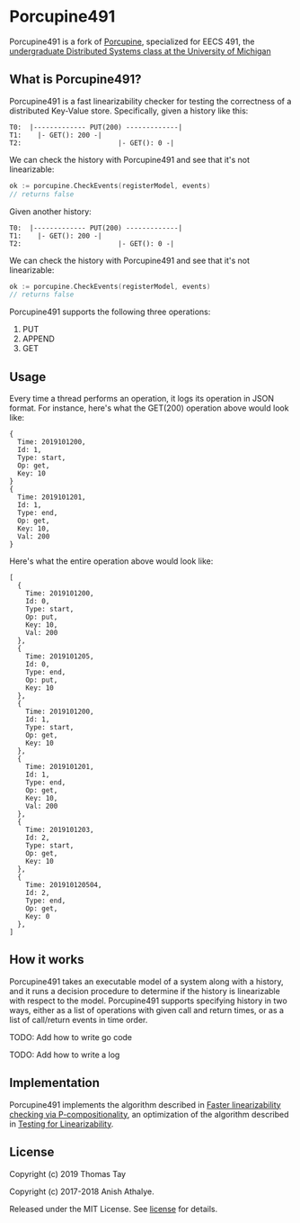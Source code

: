 # Porcupine491

Porcupine491 is a fork of [Porcupine](https://github.com/anishathalye/porcupine), 
specialized for EECS 491, the 
[undergraduate Distributed Systems class at the University of Michigan](https://lamport.eecs.umich.edu)

## What is Porcupine491?

Porcupine491 is a fast linearizability checker for testing the correctness of
a distributed Key-Value store. Specifically, given a history like this:

```
T0:  |------------- PUT(200) -------------|
T1:    |- GET(): 200 -|
T2:                        |- GET(): 0 -|
```

We can check the history with Porcupine491 and see that it's not linearizable:

```go
ok := porcupine.CheckEvents(registerModel, events)
// returns false
```

Given another history:

```
T0:  |------------- PUT(200) -------------|
T1:    |- GET(): 200 -|
T2:                        |- GET(): 0 -|
```

We can check the history with Porcupine491 and see that it's not linearizable:

```go
ok := porcupine.CheckEvents(registerModel, events)
// returns false
```

Porcupine491 supports the following three operations:
  1. PUT
  2. APPEND
  3. GET

## Usage

Every time a thread performs an operation, it logs its operation in JSON format. 
For instance, here's what the GET(200) operation above would look like:

```
{
  Time: 2019101200,
  Id: 1,
  Type: start,
  Op: get,
  Key: 10
}
{
  Time: 2019101201,
  Id: 1,
  Type: end,
  Op: get,
  Key: 10,
  Val: 200
}
```

Here's what the entire operation above would look like:

```
[
  {
    Time: 2019101200,
    Id: 0,
    Type: start,
    Op: put,
    Key: 10,
    Val: 200
  },
  {
    Time: 2019101205,
    Id: 0,
    Type: end,
    Op: put,
    Key: 10
  },
  {
    Time: 2019101200,
    Id: 1,
    Type: start,
    Op: get,
    Key: 10
  },
  {
    Time: 2019101201,
    Id: 1,
    Type: end,
    Op: get,
    Key: 10,
    Val: 200
  },
  {
    Time: 2019101203,
    Id: 2,
    Type: start,
    Op: get,
    Key: 10
  },
  {
    Time: 201910120504,
    Id: 2,
    Type: end,
    Op: get,
    Key: 0
  },
]
```

## How it works

Porcupine491 takes an executable model of a system along with a history, and it
runs a decision procedure to determine if the history is linearizable with
respect to the model. Porcupine491 supports specifying history in two ways, either
as a list of operations with given call and return times, or as a list of
call/return events in time order.

TODO: Add how to write go code

TODO: Add how to write a log


## Implementation

Porcupine491 implements the algorithm described in [Faster linearizability
checking via P-compositionality][faster-linearizability-checking], an
optimization of the algorithm described in [Testing for
Linearizability][linearizability-testing].

## License


Copyright (c) 2019 Thomas Tay

Copyright (c) 2017-2018 Anish Athalye. 

Released under the MIT License. See [license](LICENSE.md) for details.

[faster-linearizability-checking]: https://arxiv.org/pdf/1504.00204.pdf
[linearizability-testing]: http://www.cs.ox.ac.uk/people/gavin.lowe/LinearizabiltyTesting/paper.pdf
